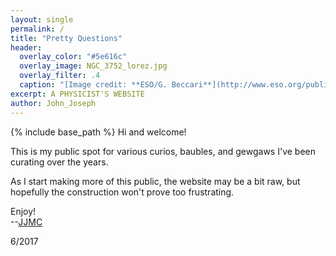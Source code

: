 ```yaml
---
layout: single
permalink: /
title: "Pretty Questions"
header:
  overlay_color: "#5e616c"
  overlay_image: NGC_3752_lorez.jpg
  overlay_filter: .4
  caption: "[Image credit: **ESO/G. Beccari**](http://www.eso.org/public/images/eso1347a/)"
excerpt: A PHYSICIST'S WEBSITE
author: John_Joseph
---
```


{% include base_path %}
Hi and welcome!

This is my public spot for various curios, baubles, and gewgaws I've been curating over the years.

As I start making more of this public, the website may be a bit raw, but hopefully the construction won't prove too frustrating.

Enjoy!   
--[JJMC](mailto:john-joseph.carrasco@ipht.fr)

6/2017
